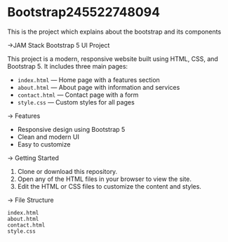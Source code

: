 # Bootstrap245522748094
This is the project which explains about the bootstrap and its components

->JAM Stack Bootstrap 5 UI Project

This project is a modern, responsive website built using HTML, CSS, and Bootstrap 5. It includes three main pages:
- `index.html` — Home page with a features section
- `about.html` — About page with information and services
- `contact.html` — Contact page with a form
- `style.css` — Custom styles for all pages

-> Features
- Responsive design using Bootstrap 5
- Clean and modern UI
- Easy to customize


-> Getting Started

1. Clone or download this repository.
2. Open any of the HTML files in your browser to view the site.
3. Edit the HTML or CSS files to customize the content and styles.

-> File Structure

```
index.html
about.html
contact.html
style.css
```
